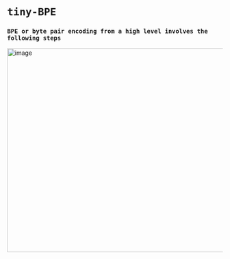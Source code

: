 # `tiny-BPE`

### `BPE or byte pair encoding from a high level involves the following steps`
<img width="1373" height="476" alt="image" src="https://github.com/user-attachments/assets/0ea664d6-92a8-4b4c-9e19-49ef9488c16a" />

